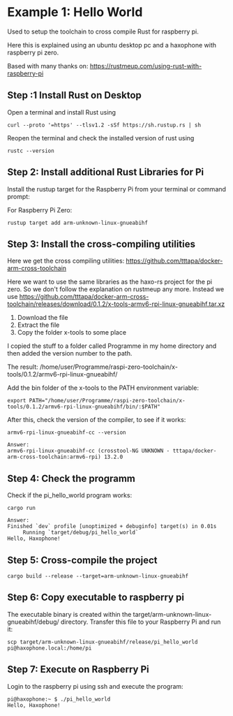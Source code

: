 # Example 1: Hello World
Used to setup the toolchain to cross compile Rust for raspberry pi.

Here this is explained using an ubuntu desktop pc and a haxophone with raspberry pi zero.

Based with many thanks on: https://rustmeup.com/using-rust-with-raspberry-pi

## Step :1 Install Rust on Desktop

Open a terminal and install Rust using

```
curl --proto '=https' --tlsv1.2 -sSf https://sh.rustup.rs | sh
```

Reopen the terminal and check the installed version of rust using

```
rustc --version
```

## Step 2: Install additional Rust Libraries for Pi

Install the rustup target for the Raspberry Pi from your terminal or command prompt:

For Raspberry Pi Zero: 
```
rustup target add arm-unknown-linux-gnueabihf
```

## Step 3: Install the cross-compiling utilities
Here we get the cross compiling utilities: https://github.com/tttapa/docker-arm-cross-toolchain

Here we want to use the same libraries as the haxo-rs project for the pi zero. So we don't follow the explanation on rustmeup any more.
Instead we use 
https://github.com/tttapa/docker-arm-cross-toolchain/releases/download/0.1.2/x-tools-armv6-rpi-linux-gnueabihf.tar.xz

1. Download the file 
2. Extract the file
3. Copy the folder x-tools to some place

I copied the stuff to a folder called Programme in my home directory and then added the version number to the path.

The result: /home/user/Programme/raspi-zero-toolchain/x-tools/0.1.2/armv6-rpi-linux-gnueabihf/

Add the bin folder of the x-tools to the PATH environment variable:
```
export PATH="/home/user/Programme/raspi-zero-toolchain/x-tools/0.1.2/armv6-rpi-linux-gnueabihf/bin/:$PATH"
```

After this, check the version of the compiler, to see if it works:

```
armv6-rpi-linux-gnueabihf-cc --version

Answer:
armv6-rpi-linux-gnueabihf-cc (crosstool-NG UNKNOWN - tttapa/docker-arm-cross-toolchain:armv6-rpi) 13.2.0
```

## Step 4: Check the programm
Check if the pi_hello_world program works:
    
```
cargo run

Answer:
Finished `dev` profile [unoptimized + debuginfo] target(s) in 0.01s
     Running `target/debug/pi_hello_world`
Hello, Haxophone!

```


## Step 5: Cross-compile the project

```
cargo build --release --target=arm-unknown-linux-gnueabihf
```

## Step 6: Copy executable to raspberry pi
The executable binary is created within the target/arm-unknown-linux-gnueabihf/debug/ directory. Transfer this file to your Raspberry Pi and run it:

```
scp target/arm-unknown-linux-gnueabihf/release/pi_hello_world pi@haxophone.local:/home/pi
```

## Step 7: Execute on Raspberry Pi
Login to the raspberry pi using ssh and execute the program:
```
pi@haxophone:~ $ ./pi_hello_world 
Hello, Haxophone!
```
